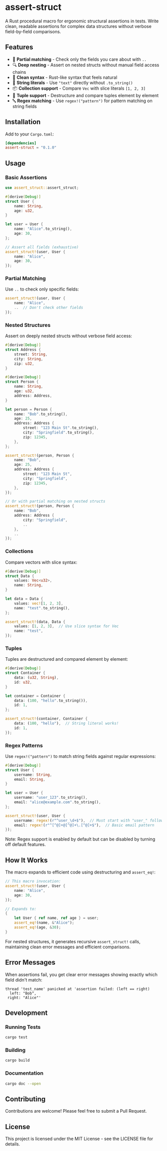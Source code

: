 # assert-struct

A Rust procedural macro for ergonomic structural assertions in tests. Write clean, readable assertions for complex data structures without verbose field-by-field comparisons.

## Features

- 🎯 **Partial matching** - Check only the fields you care about with `..`
- 🔍 **Deep nesting** - Assert on nested structs without manual field access chains
- 📝 **Clean syntax** - Rust-like syntax that feels natural
- 🎨 **String literals** - Use `"text"` directly without `.to_string()`
- 📦 **Collection support** - Compare `Vec` with slice literals `[1, 2, 3]`
- 🔢 **Tuple support** - Destructure and compare tuples element by element
- 🔤 **Regex matching** - Use `regex!("pattern")` for pattern matching on string fields

## Installation

Add to your `Cargo.toml`:

```toml
[dependencies]
assert-struct = "0.1.0"
```

## Usage

### Basic Assertions

```rust
use assert_struct::assert_struct;

#[derive(Debug)]
struct User {
    name: String,
    age: u32,
}

let user = User {
    name: "Alice".to_string(),
    age: 30,
};

// Assert all fields (exhaustive)
assert_struct!(user, User {
    name: "Alice",
    age: 30,
});
```

### Partial Matching

Use `..` to check only specific fields:

```rust
assert_struct!(user, User {
    name: "Alice",
    ..  // Don't check other fields
});
```

### Nested Structures

Assert on deeply nested structs without verbose field access:

```rust
#[derive(Debug)]
struct Address {
    street: String,
    city: String,
    zip: u32,
}

#[derive(Debug)]
struct Person {
    name: String,
    age: u32,
    address: Address,
}

let person = Person {
    name: "Bob".to_string(),
    age: 25,
    address: Address {
        street: "123 Main St".to_string(),
        city: "Springfield".to_string(),
        zip: 12345,
    },
};

assert_struct!(person, Person {
    name: "Bob",
    age: 25,
    address: Address {
        street: "123 Main St",
        city: "Springfield",
        zip: 12345,
    },
});

// Or with partial matching on nested structs
assert_struct!(person, Person {
    name: "Bob",
    address: Address {
        city: "Springfield",
        ..
    },
    ..
});
```

### Collections

Compare vectors with slice syntax:

```rust
#[derive(Debug)]
struct Data {
    values: Vec<u32>,
    name: String,
}

let data = Data {
    values: vec![1, 2, 3],
    name: "test".to_string(),
};

assert_struct!(data, Data {
    values: [1, 2, 3],  // Use slice syntax for Vec
    name: "test",
});
```

### Tuples

Tuples are destructured and compared element by element:

```rust
#[derive(Debug)]
struct Container {
    data: (u32, String),
    id: u32,
}

let container = Container {
    data: (100, "hello".to_string()),
    id: 1,
};

assert_struct!(container, Container {
    data: (100, "hello"),  // String literal works!
    id: 1,
});
```

### Regex Patterns

Use `regex!("pattern")` to match string fields against regular expressions:

```rust
#[derive(Debug)]
struct User {
    username: String,
    email: String,
}

let user = User {
    username: "user_123".to_string(),
    email: "alice@example.com".to_string(),
};

assert_struct!(user, User {
    username: regex!(r"^user_\d+$"),  // Must start with "user_" followed by digits
    email: regex!(r"^[^@]+@[^@]+\.[^@]+$"),  // Basic email pattern
});
```

Note: Regex support is enabled by default but can be disabled by turning off default features.

## How It Works

The macro expands to efficient code using destructuring and `assert_eq!`:

```rust
// This macro invocation:
assert_struct!(user, User {
    name: "Alice",
    age: 30,
});

// Expands to:
{
    let User { ref name, ref age } = user;
    assert_eq!(name, &"Alice");
    assert_eq!(age, &30);
}
```

For nested structures, it generates recursive `assert_struct!` calls, maintaining clean error messages and efficient comparisons.

## Error Messages

When assertions fail, you get clear error messages showing exactly which field didn't match:

```
thread 'test_name' panicked at 'assertion failed: (left == right)
  left: "Bob",
 right: "Alice"'
```

## Development

### Running Tests

```bash
cargo test
```

### Building

```bash
cargo build
```

### Documentation

```bash
cargo doc --open
```

## Contributing

Contributions are welcome! Please feel free to submit a Pull Request.

## License

This project is licensed under the MIT License - see the LICENSE file for details.